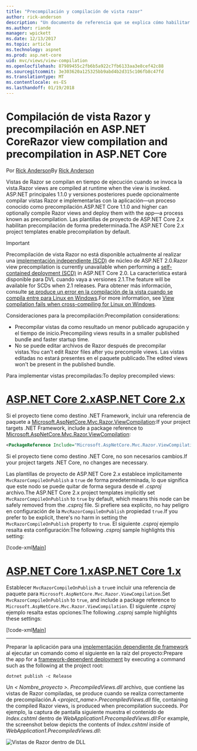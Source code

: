 ```yaml
---
title: "Precompilación y compilación de vista razor"
author: rick-anderson
description: "Un documento de referencia que se explica cómo habilitar la compilación de la vista de MVC Razor y precompilación en aplicaciones de ASP.NET Core."
ms.author: riande
manager: wpickett
ms.date: 12/13/2017
ms.topic: article
ms.technology: aspnet
ms.prod: asp.net-core
uid: mvc/views/view-compilation
ms.openlocfilehash: 87989455c2fb6b5a922c7fb6133aa3e8cef42c88
ms.sourcegitcommit: 3e303620a125325bb9abd4b2d315c106fb8c47fd
ms.translationtype: MT
ms.contentlocale: es-ES
ms.lasthandoff: 01/19/2018
---
```

# <a name="razor-view-compilation-and-precompilation-in-aspnet-core"></a><span data-ttu-id="8ddfe-103">Compilación de vista Razor y precompilación en ASP.NET Core</span><span class="sxs-lookup"><span data-stu-id="8ddfe-103">Razor view compilation and precompilation in ASP.NET Core</span></span>

<span data-ttu-id="8ddfe-104">Por [Rick Anderson](https://twitter.com/RickAndMSFT)</span><span class="sxs-lookup"><span data-stu-id="8ddfe-104">By [Rick Anderson](https://twitter.com/RickAndMSFT)</span></span>

<span data-ttu-id="8ddfe-105">Vistas de Razor se compilan en tiempo de ejecución cuando se invoca la vista.</span><span class="sxs-lookup"><span data-stu-id="8ddfe-105">Razor views are compiled at runtime when the view is invoked.</span></span> <span data-ttu-id="8ddfe-106">ASP.NET principales 1.1.0 y versiones posteriores puede opcionalmente compilar vistas Razor e implementarlas con la aplicación&mdash;un proceso conocido como precompilación.</span><span class="sxs-lookup"><span data-stu-id="8ddfe-106">ASP.NET Core 1.1.0 and higher can optionally compile Razor views and deploy them with the app&mdash;a process known as precompilation.</span></span> <span data-ttu-id="8ddfe-107">Las plantillas de proyecto de ASP.NET Core 2.x habilitan precompilación de forma predeterminada.</span><span class="sxs-lookup"><span data-stu-id="8ddfe-107">The ASP.NET Core 2.x project templates enable precompilation by default.</span></span>

> [!IMPORTANT]
> <span data-ttu-id="8ddfe-108">Precompilación de vista Razor no está disponible actualmente al realizar una [implementación independiente (SCD)](/dotnet/core/deploying/#self-contained-deployments-scd) de núcleo de ASP.NET 2.0.</span><span class="sxs-lookup"><span data-stu-id="8ddfe-108">Razor view precompilation is currently unavailable when performing a [self-contained deployment (SCD)](/dotnet/core/deploying/#self-contained-deployments-scd) in ASP.NET Core 2.0.</span></span> <span data-ttu-id="8ddfe-109">La característica estará disponible para DVL cuando vaya a versiones 2.1.</span><span class="sxs-lookup"><span data-stu-id="8ddfe-109">The feature will be available for SCDs when 2.1 releases.</span></span> <span data-ttu-id="8ddfe-110">Para obtener más información, consulte [se produce un error en la compilación de la vista cuando se compila entre para Linux en Windows](https://github.com/aspnet/MvcPrecompilation/issues/102).</span><span class="sxs-lookup"><span data-stu-id="8ddfe-110">For more information, see [View compilation fails when cross-compiling for Linux on Windows](https://github.com/aspnet/MvcPrecompilation/issues/102).</span></span>

<span data-ttu-id="8ddfe-111">Consideraciones para la precompilación:</span><span class="sxs-lookup"><span data-stu-id="8ddfe-111">Precompilation considerations:</span></span>

* <span data-ttu-id="8ddfe-112">Precompilar vistas da como resultado un menor publicado agrupación y el tiempo de inicio.</span><span class="sxs-lookup"><span data-stu-id="8ddfe-112">Precompiling views results in a smaller published bundle and faster startup time.</span></span>
* <span data-ttu-id="8ddfe-113">No se puede editar archivos de Razor después de precompilar vistas.</span><span class="sxs-lookup"><span data-stu-id="8ddfe-113">You can't edit Razor files after you precompile views.</span></span> <span data-ttu-id="8ddfe-114">Las vistas editadas no estará presentes en el paquete publicado.</span><span class="sxs-lookup"><span data-stu-id="8ddfe-114">The edited views won't be present in the published bundle.</span></span> 

<span data-ttu-id="8ddfe-115">Para implementar vistas precompiladas:</span><span class="sxs-lookup"><span data-stu-id="8ddfe-115">To deploy precompiled views:</span></span>

# <a name="aspnet-core-2xtabaspnetcore2x"></a>[<span data-ttu-id="8ddfe-116">ASP.NET Core 2.x</span><span class="sxs-lookup"><span data-stu-id="8ddfe-116">ASP.NET Core 2.x</span></span>](#tab/aspnetcore2x)

<span data-ttu-id="8ddfe-117">Si el proyecto tiene como destino .NET Framework, incluir una referencia de paquete a [Microsoft.AspNetCore.Mvc.Razor.ViewCompilation](https://www.nuget.org/packages/Microsoft.AspNetCore.Mvc.Razor.ViewCompilation/):</span><span class="sxs-lookup"><span data-stu-id="8ddfe-117">If your project targets .NET Framework, include a package reference to [Microsoft.AspNetCore.Mvc.Razor.ViewCompilation](https://www.nuget.org/packages/Microsoft.AspNetCore.Mvc.Razor.ViewCompilation/):</span></span>

```xml
<PackageReference Include="Microsoft.AspNetCore.Mvc.Razor.ViewCompilation" Version="2.0.0" PrivateAssets="All" />
```

<span data-ttu-id="8ddfe-118">Si el proyecto tiene como destino .NET Core, no son necesarios cambios.</span><span class="sxs-lookup"><span data-stu-id="8ddfe-118">If your project targets .NET Core, no changes are necessary.</span></span>

<span data-ttu-id="8ddfe-119">Las plantillas de proyecto de ASP.NET Core 2.x establece implícitamente `MvcRazorCompileOnPublish` a `true` de forma predeterminada, lo que significa que este nodo se puede quitar de forma segura desde el *.csproj* archivo.</span><span class="sxs-lookup"><span data-stu-id="8ddfe-119">The ASP.NET Core 2.x project templates implicitly set `MvcRazorCompileOnPublish` to `true` by default, which means this node can be safely removed from the *.csproj* file.</span></span> <span data-ttu-id="8ddfe-120">Si prefiere sea explícito, no hay peligro en configuración de la `MvcRazorCompileOnPublish` propiedad `true`.</span><span class="sxs-lookup"><span data-stu-id="8ddfe-120">If you prefer to be explicit, there's no harm in setting the `MvcRazorCompileOnPublish` property to `true`.</span></span> <span data-ttu-id="8ddfe-121">El siguiente *.csproj* ejemplo resalta esta configuración:</span><span class="sxs-lookup"><span data-stu-id="8ddfe-121">The following *.csproj* sample highlights this setting:</span></span>

[!code-xml[Main](view-compilation\sample\MvcRazorCompileOnPublish2.csproj?highlight=5)]

# <a name="aspnet-core-1xtabaspnetcore1x"></a>[<span data-ttu-id="8ddfe-122">ASP.NET Core 1.x</span><span class="sxs-lookup"><span data-stu-id="8ddfe-122">ASP.NET Core 1.x</span></span>](#tab/aspnetcore1x)

<span data-ttu-id="8ddfe-123">Establecer `MvcRazorCompileOnPublish` a `true`e incluir una referencia de paquete para `Microsoft.AspNetCore.Mvc.Razor.ViewCompilation`.</span><span class="sxs-lookup"><span data-stu-id="8ddfe-123">Set `MvcRazorCompileOnPublish` to `true`, and include a package reference to `Microsoft.AspNetCore.Mvc.Razor.ViewCompilation`.</span></span> <span data-ttu-id="8ddfe-124">El siguiente *.csproj* ejemplo resalta estas opciones:</span><span class="sxs-lookup"><span data-stu-id="8ddfe-124">The following *.csproj* sample highlights these settings:</span></span>

[!code-xml[Main](view-compilation\sample\MvcRazorCompileOnPublish.csproj?highlight=5,12)]

---

<span data-ttu-id="8ddfe-125">Preparar la aplicación para una [implementación dependiente de framework](/dotnet/core/deploying/#framework-dependent-deployments-fdd) al ejecutar un comando como el siguiente en la raíz del proyecto:</span><span class="sxs-lookup"><span data-stu-id="8ddfe-125">Prepare the app for a [framework-dependent deployment](/dotnet/core/deploying/#framework-dependent-deployments-fdd) by executing a command such as the following at the project root:</span></span>

```console
dotnet publish -c Release
```

<span data-ttu-id="8ddfe-126">Un *< Nombre_proyecto >. PrecompiledViews.dll* archivo, que contiene las vistas de Razor compiladas, se produce cuando se realiza correctamente de precompilación.</span><span class="sxs-lookup"><span data-stu-id="8ddfe-126">A *<project_name>.PrecompiledViews.dll* file, containing the compiled Razor views, is produced when precompilation succeeds.</span></span> <span data-ttu-id="8ddfe-127">Por ejemplo, la captura de pantalla siguiente muestra el contenido de *Index.cshtml* dentro de *WebApplication1.PrecompiledViews.dll*:</span><span class="sxs-lookup"><span data-stu-id="8ddfe-127">For example, the screenshot below depicts the contents of *Index.cshtml* inside of *WebApplication1.PrecompiledViews.dll*:</span></span>

![Vistas de Razor dentro de DLL](view-compilation/_static/razor-views-in-dll.png)
